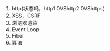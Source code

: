 1. http(状态吗，http1.0VShttp2.0VShttps)
2. XSS，CSRF
3. 浏览器渲染
4. Event Loop
5. Fiber
6. 算法







<!-- http://interview.poetries.top/principle-docs/vue/01-%E4%BB%8E%E6%BA%90%E7%A0%81%E8%A7%A3%E8%AF%BBVue%E7%94%9F%E5%91%BD%E5%91%A8%E6%9C%9F.html#%E5%9F%BA%E7%A1%80%E7%9F%A5%E8%AF%86  这个很全面很能忽悠人 -->
